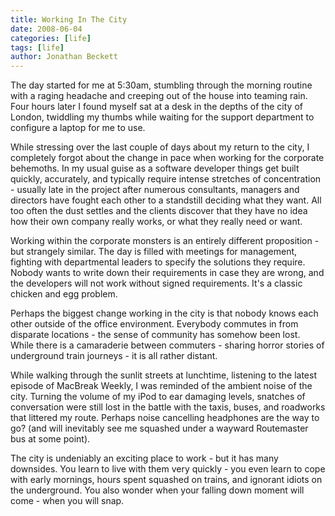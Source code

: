 ```yaml
---
title: Working In The City
date: 2008-06-04
categories: [life]
tags: [life]
author: Jonathan Beckett
---
```


The day started for me at 5:30am, stumbling through the morning routine with a raging headache and creeping out of the house into teaming rain. Four hours later I found myself sat at a desk in the depths of the city of London, twiddling my thumbs while waiting for the support department to configure a laptop for me to use.

While stressing over the last couple of days about my return to the city, I completely forgot about the change in pace when working for the corporate behemoths. In my usual guise as a software developer things get built quickly, accurately, and typically require intense stretches of concentration - usually late in the project after numerous consultants, managers and directors have fought each other to a standstill deciding what they want. All too often the dust settles and the clients discover that they have no idea how their own company really works, or what they really need or want.

Working within the corporate monsters is an entirely different proposition - but strangely similar. The day is filled with meetings for management, fighting with departmental leaders to specify the solutions they require. Nobody wants to write down their requirements in case they are wrong, and the developers will not work without signed requirements. It's a classic chicken and egg problem.

Perhaps the biggest change working in the city is that nobody knows each other outside of the office environment. Everybody commutes in from disparate locations - the sense of community has somehow been lost. While there is a camaraderie between commuters - sharing horror stories of underground train journeys - it is all rather distant.

While walking through the sunlit streets at lunchtime, listening to the latest episode of MacBreak Weekly, I was reminded of the ambient noise of the city. Turning the volume of my iPod to ear damaging levels, snatches of conversation were still lost in the battle with the taxis, buses, and roadworks that littered my route. Perhaps noise cancelling headphones are the way to go? (and will inevitably see me squashed under a wayward Routemaster bus at some point).

The city is undeniably an exciting place to work - but it has many downsides. You learn to live with them very quickly - you even learn to cope with early mornings, hours spent squashed on trains, and ignorant idiots on the underground. You also wonder when your falling down moment will come - when you will snap.
